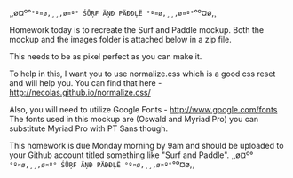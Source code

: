 
¸,ø¤º°`°º¤ø,¸¸,ø¤º° ŚŮŖ₣ ÄŅĐ PÄĐĐĻË °º¤ø,¸¸,ø¤º°`°º¤ø,¸

Homework today is to recreate the Surf and Paddle mockup. Both the mockup and the images folder is attached below in a zip file.

This needs to be as pixel perfect as you can make it.

To help in this, I want you to use normalize.css which is a good css reset and will help you. 
You can find that here - http://necolas.github.io/normalize.css/

Also, you will need to utilize Google Fonts - http://www.google.com/fonts
The fonts used in this mockup are (Oswald and Myriad Pro) you can substitute Myriad Pro with PT Sans though.

This homework is due Monday morning by 9am and should be uploaded to your Github account titled something like "Surf and Paddle".
¸,ø¤º°`°º¤ø,¸¸,ø¤º° ŚŮŖ₣ ÄŅĐ PÄĐĐĻË °º¤ø,¸¸,ø¤º°`°º¤ø,¸
